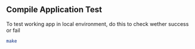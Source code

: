 ## Compile Application Test

To test working app in local environment, do this to check wether success or fail

```bash
make
```
